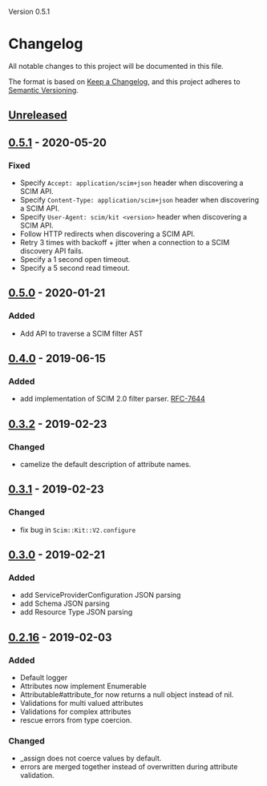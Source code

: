Version 0.5.1

# Changelog
All notable changes to this project will be documented in this file.

The format is based on [Keep a Changelog](https://keepachangelog.com/en/1.0.0/),
and this project adheres to [Semantic Versioning](https://semver.org/spec/v2.0.0.html).

## [Unreleased]

## [0.5.1] - 2020-05-20
### Fixed
- Specify `Accept: application/scim+json` header when discovering a SCIM API.
- Specify `Content-Type: application/scim+json` header when discovering a SCIM API.
- Specify `User-Agent: scim/kit <version>` header when discovering a SCIM API.
- Follow HTTP redirects when discovering a SCIM API.
- Retry 3 times with backoff + jitter when a connection to a SCIM discovery API fails.
- Specify a 1 second open timeout.
- Specify a 5 second read timeout.

## [0.5.0] - 2020-01-21
### Added
- Add API to traverse a SCIM filter AST

## [0.4.0] - 2019-06-15
### Added
- add implementation of SCIM 2.0 filter parser. [RFC-7644](https://tools.ietf.org/html/rfc7644#section-3.4.2.2)

## [0.3.2] - 2019-02-23
### Changed
- camelize the default description of attribute names.

## [0.3.1] - 2019-02-23
### Changed
- fix bug in `Scim::Kit::V2.configure`

## [0.3.0] - 2019-02-21
### Added
- add ServiceProviderConfiguration JSON parsing
- add Schema JSON parsing
- add Resource Type JSON parsing

## [0.2.16] - 2019-02-03
### Added
- Default logger
- Attributes now implement Enumerable
- Attributable#attribute\_for now returns a null object instead of nil.
- Validations for multi valued attributes
- Validations for complex attributes
- rescue errors from type coercion.

### Changed
- \_assign does not coerce values by default.
- errors are merged together instead of overwritten during attribute validation.

[Unreleased]: https://github.com/mokhan/scim-kit/compare/v0.5.1...HEAD
[0.5.1]: https://github.com/mokhan/scim-kit/compare/v0.5.0...v0.5.1
[0.5.0]: https://github.com/mokhan/scim-kit/compare/v0.4.0...v0.5.0
[0.4.0]: https://github.com/mokhan/scim-kit/compare/v0.3.2...v0.4.0
[0.3.2]: https://github.com/mokhan/scim-kit/compare/v0.3.1...v0.3.2
[0.3.1]: https://github.com/mokhan/scim-kit/compare/v0.3.0...v0.3.1
[0.3.0]: https://github.com/mokhan/scim-kit/compare/v0.2.16...v0.3.0
[0.2.16]: https://github.com/mokhan/scim-kit/compare/v0.2.15...v0.2.16
[0.2.15]: https://github.com/mokhan/scim-kit/compare/v0.2.14...v0.2.15
[0.2.14]: https://github.com/mokhan/scim-kit/compare/v0.2.13...v0.2.14
[0.2.13]: https://github.com/mokhan/scim-kit/compare/v0.2.12...v0.2.13
[0.2.12]: https://github.com/mokhan/scim-kit/compare/v0.2.11...v0.2.12
[0.2.11]: https://github.com/mokhan/scim-kit/compare/v0.2.10...v0.2.11
[0.2.10]: https://github.com/mokhan/scim-kit/compare/v0.2.9...v0.2.10
[0.2.9]: https://github.com/mokhan/scim-kit/compare/v0.2.8...v0.2.9
[0.2.8]: https://github.com/mokhan/scim-kit/compare/v0.2.7...v0.2.8
[0.2.7]: https://github.com/mokhan/scim-kit/compare/v0.2.6...v0.2.7
[0.2.6]: https://github.com/mokhan/scim-kit/compare/v0.2.5...v0.2.6
[0.2.5]: https://github.com/mokhan/scim-kit/compare/v0.2.4...v0.2.5
[0.2.4]: https://github.com/mokhan/scim-kit/compare/v0.2.3...v0.2.4
[0.2.3]: https://github.com/mokhan/scim-kit/compare/v0.2.2...v0.2.3
[0.2.2]: https://github.com/mokhan/scim-kit/compare/v0.2.1...v0.2.2
[0.2.1]: https://github.com/mokhan/scim-kit/compare/v0.2.0...v0.2.1
[0.2.0]: https://github.com/mokhan/scim-kit/compare/v0.1.0...v0.2.0
